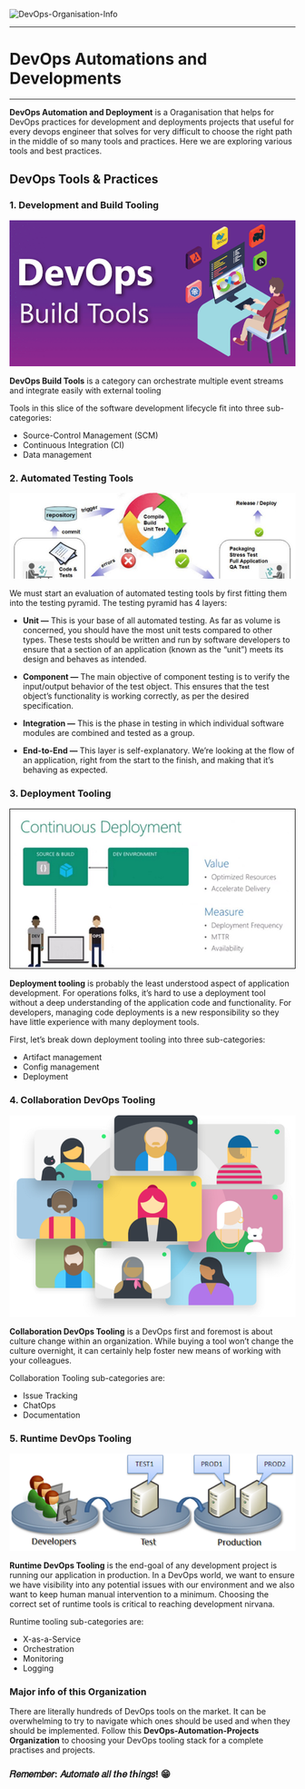 ![DevOps-Organisation-Info](https://github.com/DevOps-Automation-Projects/.github/blob/main/profile/DevOps.Organization-Info.png)

---
# DevOps Automations and Developments
---

**DevOps Automation and Deployment** is a Oraganisation that helps for DevOps practices for development and deployments projects that useful for every devops engineer that solves for very difficult to choose the right path in the middle of so many tools and practices. Here we are exploring various tools and best practices.

## DevOps Tools & Practices

### 1. Development and Build Tooling

![Devops-Buildtools](https://github.com/DevOps-Automation-Projects/.github/blob/main/profile/Devops-Buildtools.png)

**DevOps Build Tools** is a category can orchestrate multiple event streams and integrate easily with external tooling

Tools in this slice of the software development lifecycle fit into three sub-categories:
* Source-Control Management (SCM)
* Continuous Integration (CI)
* Data management


### 2. Automated Testing Tools

![Automated-Testing-Tools](https://github.com/DevOps-Automation-Projects/.github/blob/main/profile/Automated-Testing-Tools.png)

We must start an evaluation of automated testing tools by first fitting them into the testing pyramid. The testing pyramid has 4 layers:

* **Unit —** This is your base of all automated testing. As far as volume is concerned, you should have the most unit tests compared to other types. These tests should be written and run by software developers to ensure that a section of an application (known as the “unit”) meets its design and behaves as intended.

* **Component —** The main objective of component testing is to verify the input/output behavior of the test object. This ensures that the test object’s functionality is working correctly, as per the desired specification.

* **Integration —** This is the phase in testing in which individual software modules are combined and tested as a group.

* **End-to-End —** This layer is self-explanatory. We’re looking at the flow of an application, right from the start to the finish, and making that it’s behaving as expected.

### 3. Deployment Tooling

![Deployment Tooling](https://github.com/DevOps-Automation-Projects/.github/blob/main/profile/Deployment-Tooling.png)

**Deployment tooling** is probably the least understood aspect of application development. For operations folks, it’s hard to use a deployment tool without a deep understanding of the application code and functionality. For developers, managing code deployments is a new responsibility so they have little experience with many deployment tools.

First, let’s break down deployment tooling into three sub-categories:
* Artifact management
* Config management
* Deployment

### 4. Collaboration DevOps Tooling

![Collaboration DevOps Tooling](https://github.com/DevOps-Automation-Projects/.github/blob/main/profile/Collaboration-DevOps-Tooling.png)

**Collaboration DevOps Tooling** is a DevOps first and foremost is about culture change within an organization. While buying a tool won’t change the culture overnight, it can certainly help foster new means of working with your colleagues.

Collaboration Tooling sub-categories are:
* Issue Tracking
* ChatOps
* Documentation

### 5. Runtime DevOps Tooling

![Runtime DevOps Tooling](https://github.com/DevOps-Automation-Projects/.github/blob/main/profile/Runtime-DevOps-Tooling.png)

**Runtime DevOps Tooling** is the end-goal of any development project is running our application in production. In a DevOps world, we want to ensure we have visibility into any potential issues with our environment and we also want to keep human manual intervention to a minimum. Choosing the correct set of runtime tools is critical to reaching development nirvana.

Runtime tooling sub-categories are:
* X-as-a-Service
* Orchestration
* Monitoring
* Logging

### Major info of this Organization

There are literally hundreds of DevOps tools on the market. It can be overwhelming to try to navigate which ones should be used and when they should be implemented. Follow this **DevOps-Automation-Projects Organization** to choosing your DevOps tooling stack for a complete practises and projects.

### 𝑅𝑒𝑚𝑒𝑚𝑏𝑒𝑟: 𝐴𝑢𝑡𝑜𝑚𝑎𝑡𝑒 𝑎𝑙𝑙 𝑡ℎ𝑒 𝑡ℎ𝑖𝑛𝑔𝑠! 😁
